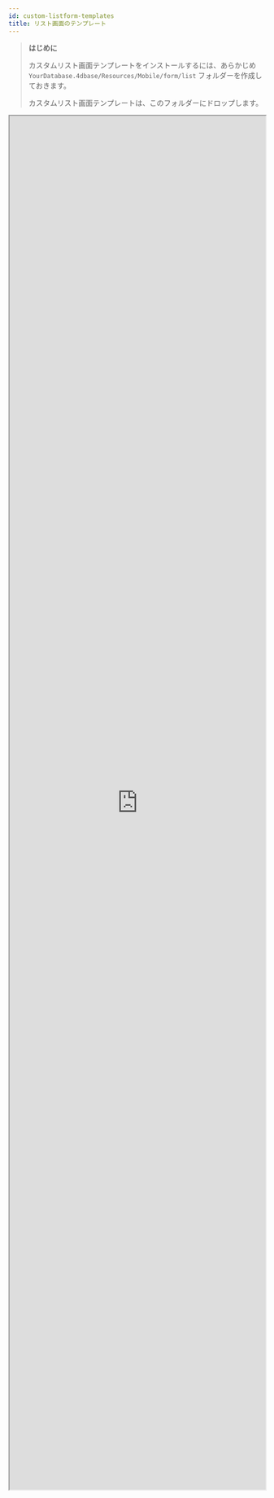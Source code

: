 ```yaml
---
id: custom-listform-templates
title: リスト画面のテンプレート
---
```



> **はじめに**
> 
> カスタムリスト画面テンプレートをインストールするには、あらかじめ `YourDatabase.4dbase/Resources/Mobile/form/list` フォルダーを作成しておきます。
> 
> カスタムリスト画面テンプレートは、このフォルダーにドロップします。

<div>
<iframe  src="https://4d-for-ios.github.io/gallery/#/type/form-list/picker/0" scrolling="yes" height="2700" width="100%">
</iframe>
</div>


